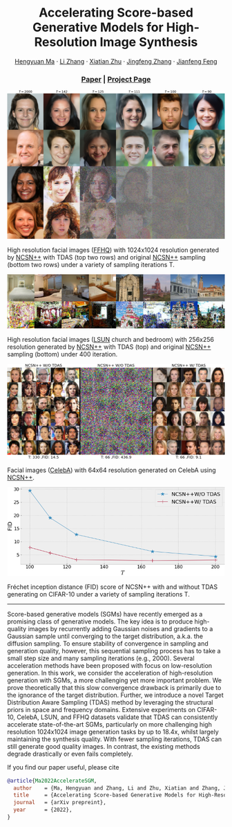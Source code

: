 <p align="center">

  <h1 align="center">Accelerating Score-based Generative Models for High-Resolution Image Synthesis</h1>
  <p align="center">
    <a href="">Hengyuan Ma</a>
    ·
    <a href="http://www.robots.ox.ac.uk/~lz/">Li Zhang</a>
    ·
    <a href="https://xiatian-zhu.github.io">Xiatian Zhu</a>
    ·
    <a href="https://zjfheart.github.io/">Jingfeng Zhang</a>
    ·
    <a href="https://www.dcs.warwick.ac.uk/~feng/">Jianfeng Feng</a>

  </p>
  <h3 align="center"><a href="">Paper</a> | <a href="https://fudan-zvg.github.io/TDAS">Project Page</a></h3>
  <div align="center"></div>
  </p>


![demo](image/demo.png)

High resolution facial images ([FFHQ](https://github.com/NVlabs/ffhq-dataset)) with 1024x1024 resolution generated by [NCSN++](https://github.com/yang-song/score_sde) with TDAS (top two rows) and original [NCSN++](https://github.com/yang-song/score_sde) sampling (bottom two rows) under a variety of sampling iterations T.


![demo](image/lsun_demo.png)

High resolution facial images ([LSUN](https://www.yf.io/p/lsun) church and bedroom) with 256x256 resolution generated by [NCSN++](https://github.com/yang-song/score_sde) with TDAS (top) and original [NCSN++](https://github.com/yang-song/score_sde) sampling (bottom) under 400 iteration.


![demo](image/celeba64_demo.png)

Facial images ([CelebA](https://mmlab.ie.cuhk.edu.hk/projects/CelebA.html)) with 64x64 resolution generated on CelebA using [NCSN++](https://github.com/yang-song/score_sde).


![demo](image/fid_demo.png)

Fréchet inception distance (FID) score of NCSN++ with and without TDAS generating on CIFAR-10 under a variety of sampling iterations T.

-----
 

Score-based generative models (SGMs) have recently emerged as a promising class of generative models. The key idea is to produce high-quality images by recurrently adding Gaussian noises and gradients to a Gaussian sample until converging to the target distribution, a.k.a.  the diffusion sampling. To ensure stability of convergence in sampling and generation quality, however, this sequential sampling process has to take a small step size and many sampling iterations (e.g., 2000). Several acceleration methods have been proposed with focus on low-resolution generation. In this work, we consider the acceleration of high-resolution generation with SGMs, a more challenging yet more important problem. We prove theoretically that this slow convergence drawback is primarily due to the ignorance of the target distribution. Further, we introduce a novel Target Distribution Aware Sampling (TDAS) method by leveraging the structural priors in space and frequency domains. Extensive experiments on CIFAR-10, CelebA, LSUN, and FFHQ datasets validate that TDAS can consistently accelerate state-of-the-art SGMs, particularly on more challenging high resolution 1024x1024 image generation tasks by up to 18.4x, whilst largely maintaining the synthesis quality. With fewer sampling iterations, TDAS can still generate good quality images. In contrast, the existing methods degrade drastically or even fails completely. 


If you find our paper useful, please cite
```bibtex
@article{Ma2022AccelerateSGM,
  author    = {Ma, Hengyuan and Zhang, Li and Zhu, Xiatian and Zhang, Jingfeng and Feng, Jianfeng},
  title     = {Accelerating Score-based Generative Models for High-Resolution Image Synthesis},
  journal   = {arXiv prepreint},
  year      = {2022},
}
```